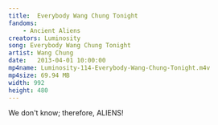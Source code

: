 ```yaml
---
title:  Everybody Wang Chung Tonight
fandoms:
    - Ancient Aliens
creators: Luminosity
song: Everybody Wang Chung Tonight
artist: Wang Chung
date:   2013-04-01 10:00:00
mp4name: Luminosity-114-Everybody-Wang-Chung-Tonight.m4v
mp4size: 69.94 MB
width: 992
height: 480
---
```


We don't know; therefore, ALIENS!
  